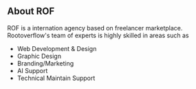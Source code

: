 ## About ROF

ROF is a internation agency based on freelancer marketplace. Rootoverflow's team of experts is highly skilled in areas such as

- Web Development & Design
- Graphic Design
- Branding/Marketing
- AI Support
- Technical Maintain Support

